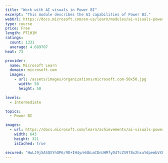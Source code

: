 ```yaml
---
title: "Work with AI visuals in Power BI"
excerpt: "This module describes the AI capabilities of Power BI."
webUrl: https://docs.microsoft.com/en-us/learn/modules/ai-visuals-power-bi/
type: course
price: Free
length: PT1H1M
ratings:
  count: 1331
  average: 4.689707
heat: 73

provider:
  name: Microsoft Learn
  domain: microsoft.com
  images:
    - url: /assets/images/organizations/microsoft.com-50x50.jpg
      width: 50
      height: 50

levels:
  - Intermediate

topics:
  - Power BI

images:
  - url: https://docs.microsoft.com/learn/achievements/ai-visuals-power-bi-social.png
    width: 643
    height: 321
    isCached: true

secured: "HwLJ9j5ASQSYhOP6/9D+IH4ynH4bLmCDnUHMfyD4TcZS978x2hxuYdpembVXOOhJ5o5qKqb2owy0s49AWRxw9G6+zvhwl0j96LFJgYyhej/9g0FPYrfB/Ka5ittv+Cmg4YtY1D7VQOdJ5M/xr3jHSCcgWz2MlRzxYhaqE/uyDtM5IcJtzn5Tv36G483xzOVihiZY2dLEC069P+qF/314dG9uzzBF/VK5keBv/2RMmzLdsGO2yETHFXkuN16DsZ74cZUggqZxkbwdUEDXgB4ixxAIeXR2MraLg1Q76pxgsijvFBzBM0YNV1uiWpBe1UQjckj+j6mHJ/MPS6N8y5a9w7d/unPJ63DnMGiA2OQBwN2OzM5bA+WGnK8r4eqvqFzTc8EJJ6nDFcuRz+k4TRLkRNnHQtxQObrJ8vTp2zfF21A=;iVum+6fWmyM2kPKVv+Wfmw=="
---
```


